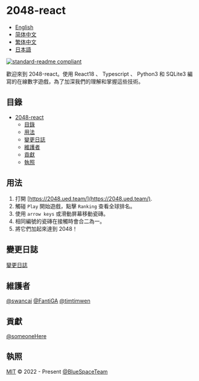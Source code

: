 # 2048-react

- [English](README.md)
- [简体中文](README.zh-CN.md)
- [繁体中文](README.zh-TW.md)
- [日本語](README.ja.md)

[![standard-readme compliant](https://img.shields.io/badge/standard--readme-OK-green.svg?style=flat-square)](https://github.com/RichardLitt/standard-readme)

歡迎來到 2048-react。使用 React18 、 Typescript 、 Python3 和 SQLite3 編寫的在線數字遊戲，為了加深我們的理解和掌握這些技術。

## 目錄

- [2048-react](#2048-react)
  - [目錄](#目錄)
  - [用法](#用法)
  - [變更日誌](#變更日誌)
  - [維護者](#維護者)
  - [貢獻](#貢獻)
  - [執照](#執照)

## 用法

1. 打開 [https://2048.ued.team/](https://2048.ued.team/).
2. 觸碰 `Play` 開始遊戲，點擊 `Ranking` 查看全球排名。
3. 使用 `arrow keys` 或滑動屏幕移動瓷磚。
4. 相同編號的瓷磚在接觸時會合二為一。
5. 將它們加起來達到 2048！

## 變更日誌

[變更日誌](CHANGELOG.md)

## 維護者

[@swancai](https://github.com/swancai)
[@FantiGA](https://github.com/FantiGA)
[@timtimwen](https://github.com/timtimwen)

## 貢獻

[@someoneHere](https://github.com/someoneHere)

## 執照

[MIT](LICENSE)  © 2022 - Present [@BlueSpaceTeam](https://github.com/BlueSpaceTeam)
